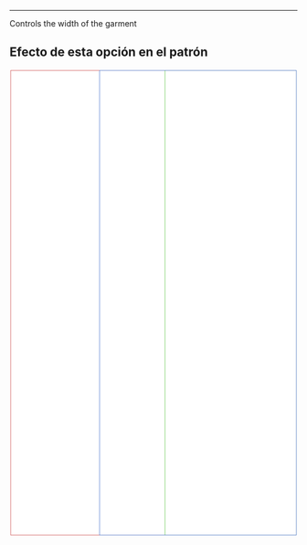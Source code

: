 ---

Controls the width of the garment


## Efecto de esta opción en el patrón
![Esta imagen muestra el efecto de esta opción superponiendo varias variantes que tienen un valor diferente para esta opción](tiberius_width_sample.svg "Efecto de esta opción en el patrón")